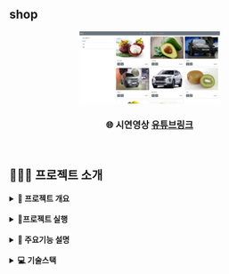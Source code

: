 <!-- 제목 -->
## shop


<!-- 프로젝트 대표 이미지 -->
<div align="center">
        <img  style="width: 50%" src="../toys-images/shop/메인 이미지1.png">
</div>

<!-- 홈페이지 링크 -->
<div align=center>
    <h3>
        🌐 시연영상
        <a href="https://www.youtube.com/watch?v=VNUQ4d3GX4Q">유튜브링크</a>
    </h3>
</div>

<br>


## 👨🏻‍🏫 프로젝트 소개
<details>
<summary><b> 📌 프로젝트 개요</b></summary>

- NodeJS로 쇼핑몰의 기본 기능 구현, admin 페이지 구현
- Passport(local, google), cookie-session 인증
- 상품 불러오기, 생성, 수정, 삭제 / 카테고리 불러오기, 생성, 삭제
- 파일 업로드 + dropzone을 이용한 세부 이미지 생성 / 장바구니 불러오기, 추가, 수정, 초기화, PG결제(테스트)

</details>

<br>

<details>
<summary><b> 🏃프로젝트 실행</b></summary>

```bash
# Prerequisites: npm, node, mongodb(docker), Google Oauth Client
# execution
docker-compose up -d
git clone https://github.com/mpqm/nodejs-service-shop.git
npm install
npm start
```

</details>

<br>

<details>
<summary><b> 🚀 주요기능 설명</b></summary>

- Admin
    - 인증 미들웨어를 통해 유저 데이터의 admin필드가 1인경우에 관리자 페이지에 접근 가능
    - 카테고리 생성 및 삭제, 카테고리별 상품 페이지 조회 가능
    - 상품 생성, 수정, 삭제, 이미지 업로드로 대표이미지 생성 및 드랍존스크립트로 크기 조절된 세부 이미지 생성
- Cart
    - 장바구니 불러오기, 추가, 수정, 초기화
    - 장바구니에서 수량 증가, 감소, 삭제를 쿼리($action)를 통해 업데이트
    - 클라이언트에서 PG결제 로직 처리(임시)
- Product(View)
    - 전체 조회 및 카테고리별 상품 렌더링(대표이미지, 가격, 장바구니 추가, 자세히)
    - 상품에 대한 자세한 정보 확인 페이지 렌더링(상품의 전체 필드 정보)
- Else
    - dropzone 스크립트를 이용해 상품 세부 이미지들 생성
    - Passport.isAuthenticated()를 이용한 미들웨어로 관리자, 리소스, 라우팅 비인가 접근 보호
    - 미들웨어로 페이지 이동시 오류, 성공 메시지를 보이기 위해 flash 사용 및 res.locals 객체에 user, cart 정보 저장

</details>

<br>

<details>
<summary><b> 💻 기술스택</b></summary>

<br>

| **Category** |**Skills**| 
|-------------|---------|
|**Language**| ![HTML5](https://img.shields.io/badge/html-E34F26?style=for-the-badge&logo=html5&logoColor=white) ![CSS](https://img.shields.io/badge/css-1572B6?style=for-the-badge&logo=css3&logoColor=white) ![JavaScript](https://img.shields.io/badge/javascript-F7DF1E?style=for-the-badge&logo=javascript&logoColor=white) |
|**Frontend**| ![ejs](https://img.shields.io/badge/ejs-B4CA65.svg?&style=for-the-badge&logo=ejs&logoColor=white) 
|**Backend**| ![express](https://img.shields.io/badge/express-000000?style=for-the-badge&logo=express&logoColor=white) ![passport](https://img.shields.io/badge/passport-34E27A?style=for-the-badge&logo=passport&logoColor=white) ![oauth](https://img.shields.io/badge/oauth-4285F4?style=for-the-badge&logo=google&logoColor=white)|
| **Database**| ![MongoDB](https://img.shields.io/badge/mongodb-47A248?style=for-the-badge&logo=mongodb&logoColor=white)|
| **Env**|![npm](https://img.shields.io/badge/npm-D24939?style=for-the-badge&logo=npm&logoColor=white) ![Docker](https://img.shields.io/badge/docker-2496ED?style=for-the-badge&logo=docker&logoColor=white) 

</details>